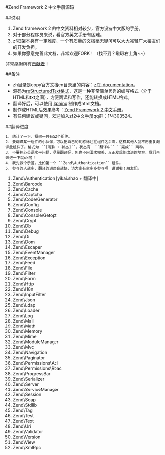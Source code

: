#Zend Framework 2 中文手册源码


##说明

1. Zend framework 2 的中文资料相对较少，官方没有中文版的手册。
2. 对于部分程序员来说，看官方英文手册有困难。
3. zf框架本身有一定难度，一个有质量的文档毫无疑问可以大大减轻广大猿友们的开发负担。
4. 如果你愿意完善此文档，非常欢迎FORK！（找不到？瞅瞅右上角~~）

非常感谢所有[贡献者](https://github.com/shaoyikai/zf2-documentation/graphs/contributors)！

##备注

+ zh目录是copy官方文档en目录里的内容：[zf2-documentation](https://github.com/zendframework/zf2-documentation/tree/master/docs/languages/en)。
+ 源码为[reStructuredText格式](http://sphinx-doc.org/rest.html#rst-primer)，这是一种非常简单优秀的编写格式（介于HTML和txt之间），方便阅读和写作，还能转换成HTML格式。
+ 翻译好后，可以使用 [Sphinx](http://sphinx-doc.org/) 制作成html文档。
+ 制作成HTML后效果参考：[Zend Framework 2 中文手册](http://shaoyikai.github.io)。
+ 有任何建议或疑问，欢迎加入zf2中文手册qq群：174303524。

##翻译进度

	1. 统计了一下，框架一共有52个组件。
	2. 要翻译某一组件的小伙伴，可以把自己的昵称标注在组件名后面，这样其他人就不用重复翻译此组件了。格式为 ``[昵称 + 状态]``，状态有  ``翻译中`` ``完成`` 两种。
	3. 不要担心英语水平问题，尽量翻译好，但也不用渴求完美，反正发现能改进的地方，我们再改进一下就ok啦！
	4. 我先做个示范，比如第一个 ``Zend\Authentication`` 组件。
	5. 参与的人越多，翻译的进度会越快，请大家有空多多参与啊！谢谢啦！朋友们。
 
1.  Zend\Authentication	[yikai.shao + 翻译中]
2.  Zend\Barcode		
3.  Zend\Cache
4.  Zend\Captcha
5.  Zend\Code\Generator
6.  Zend\Config
7.  Zend\Console
8.  Zend\Console\Getopt
9.  Zend\Crypt
10. Zend\Db
11. Zend\Debug
12. Zend\Di
13. Zend\Dom
14. Zend\Escaper
15. Zend\EventManager
16. Zend\Exception
17. Zend\Feed
18. Zend\File
19. Zend\Filter
20. Zend\Form
21. Zend\Http
22. Zend\I18n
23. Zend\InputFilter
24. Zend\Json
25. Zend\Ldap
26. Zend\Loader
27. Zend\Log
28. Zend\Mail
29. Zend\Math
30. Zend\Memory
31. Zend\Mime
32. Zend\ModuleManager
33. Zend\Mvc
34. Zend\Navigation
35. Zend\Paginator
36. Zend\Permissions\Acl
37. Zend\Permissions\Rbac
38. Zend\ProgressBar
39. Zend\Serializer
40. Zend\Server
41. Zend\ServiceManager
42. Zend\Session
43. Zend\Soap
44. Zend\Stdlib
45. Zend\Tag
46. Zend\Test
47. Zend\Text
48. Zend\Uri
49. Zend\Validator
50. Zend\Version
51. Zend\View
52. Zend\XmlRpc
